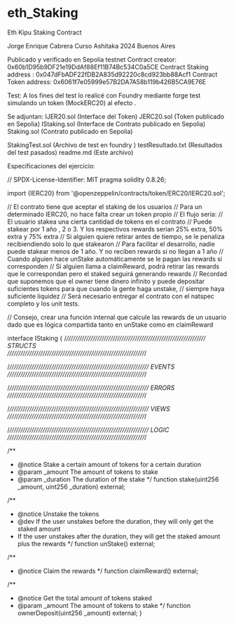 # eth_Staking
Eth Kipu Staking Contract

Jorge Enrique Cabrera Curso Ashitaka 2024 Buenos Aires

Publicado y verificado en Sepolia testnet
Contract creator: 0x60b1D95b9DF21e19DdAf88Ef11B74Bc534C0a5CE 
Contract Staking address : 0x047dFbADF22fDB2A835d92220c8cd923bb88Acf1
Contract Token address: 0x6061f7e05999e57B2DA7A58b119b426B5CA9E76E

Test:
A los fines del test lo realicé con Foundry mediante forge test
simulando un token (MockERC20) al efecto .

Se adjuntan:
IJER20.sol (Interface del Token)
JERC20.sol (Token publicado en Sepolia)
IStaking.sol (Interface de Contrato publicado en Sepolia)
Staking.sol (Contrato publicado en Sepolia)

StakingTest.sol (Archivo de test en foundry )
testResultado.txt (Resultados del test pasados)
readme.md (Este archivo)

Especificaciones del ejercicio:

// SPDX-License-Identifier: MIT
pragma solidity 0.8.26;

import {IERC20} from '@openzeppelin/contracts/token/ERC20/IERC20.sol';

// El contrato tiene que aceptar el staking de los usuarios
// Para un determinado IERC20, no hace falta crear un token propio
// El flujo sería:
// El usuario stakea una cierta cantidad de tokens en el contrato
// Puede stakear por 1 año , 2 o 3. Y los respectivos rewards serian 25% extra, 50% extra y 75% extra
// Si alguien quiere retirar antes de tiempo, se le penaliza recibiendiendo solo lo que stakearon
// Para facilitar el desarrollo, nadie puede stakear menos de 1 año. Y no reciben rewards si no llegan a 1 año
// Cuando alguien hace unStake automáticamente se le pagan las rewards si corresponden
// Si alguien llama a claimReward, podrá retirar las rewards que le correspondan pero el staked seguirá generando rewards
// Recordad que suponemos que el owner tiene dinero infinito y puede depositar suficientes tokens para que cuando la gente haga unstake,
// siempre haya suficiente liquidez
// Será necesario entregar el contrato con el natspec completo y los unit tests.

// Consejo, crear una función internal que calcule las rewards de un usuario dado que es lógica compartida tanto en unStake como en claimReward

interface IStaking {
  /*///////////////////////////////////////////////////////////////
                              STRUCTS                            
  //////////////////////////////////////////////////////////////*/

  /*///////////////////////////////////////////////////////////////
                              EVENTS
  //////////////////////////////////////////////////////////////*/

  /*///////////////////////////////////////////////////////////////
                              ERRORS
  //////////////////////////////////////////////////////////////*/

  /*///////////////////////////////////////////////////////////////
                              VIEWS
  //////////////////////////////////////////////////////////////*/

  /*///////////////////////////////////////////////////////////////
                              LOGIC
  //////////////////////////////////////////////////////////////*/
  
/**
   * @notice Stake a certain amount of tokens for a certain duration
   * @param _amount The amount of tokens to stake
   * @param _duration The duration of the stake
   */
  function stake(uint256 _amount, uint256 _duration) external;

  /**
   * @notice Unstake the tokens
   * @dev If the user unstakes before the duration, they will only get the staked amount
   * If the user unstakes after the duration, they will get the staked amount plus the rewards
   */
  function unStake() external;

  /**
   * @notice Claim the rewards
   */
  function claimReward() external;

  /**
   * @notice Get the total amount of tokens staked
   * @param _amount The amount of tokens to stake
   */
  function ownerDeposit(uint256 _amount) external;
}
